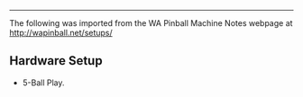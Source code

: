 ***
The following was imported from the WA Pinball Machine Notes webpage at http://wapinball.net/setups/
## Hardware Setup
-   5-Ball Play.